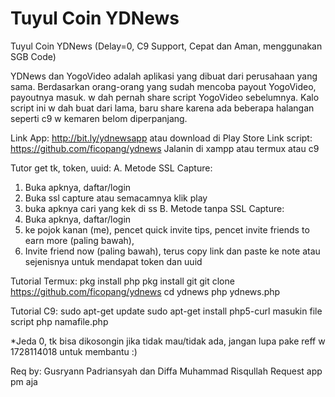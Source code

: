 # Tuyul Coin YDNews
Tuyul Coin YDNews
(Delay=0, C9 Support, Cepat dan Aman, menggunakan SGB Code)

YDNews dan YogoVideo adalah aplikasi yang dibuat dari perusahaan yang sama. Berdasarkan orang-orang yang sudah mencoba payout YogoVideo, payoutnya masuk.
w dah pernah share script YogoVideo sebelumnya. Kalo script ini w dah buat dari lama, baru share karena ada beberapa halangan seperti c9 w kemaren belom diperpanjang.

Link App: http://bit.ly/ydnewsapp atau download di Play Store
Link script: https://github.com/ficopang/ydnews
Jalanin di xampp atau termux atau c9

Tutor get tk, token, uuid:
A. Metode SSL Capture:
1. Buka apknya, daftar/login
2. Buka ssl capture atau semacamnya klik play
3. buka apknya cari yang kek di ss
B. Metode tanpa SSL Capture:
1. Buka apknya, daftar/login
2. ke pojok kanan (me), pencet quick invite tips, pencet invite friends to earn more (paling bawah),
3. Invite friend now (paling bawah), terus copy link dan paste ke note atau sejenisnya untuk mendapat token dan uuid

Tutorial Termux:
pkg install php
pkg install git
git clone https://github.com/ficopang/ydnews
cd ydnews
php ydnews.php

Tutorial C9:
sudo apt-get update
sudo apt-get install php5-curl
masukin file script
php namafile.php

*Jeda 0, tk bisa dikosongin jika tidak mau/tidak ada, jangan lupa pake reff w 1728114018 untuk membantu :)

Req by: Gusryann Padriansyah dan Diffa Muhammad Risqullah
Request app pm aja
